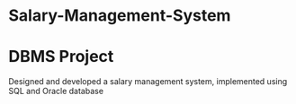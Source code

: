 # Salary-Management-System
# DBMS Project
Designed and developed a salary management system, implemented using SQL and Oracle database
